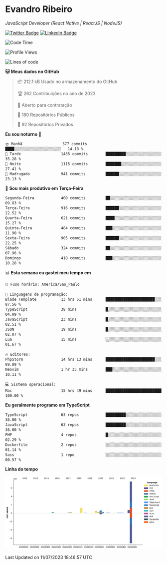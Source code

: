 # Evandro **Ribeiro**

*JavaScript Developer (React Native | ReactJS | NodeJS)*

[![Twitter Badge](https://img.shields.io/badge/-@ribeiroevandro-201B2D?style=flat-square&labelColor=201B2D&logo=twitter&logoColor=white&link=https://twitter.com/ribeiroevandro)](https://twitter.com/ribeiroevandro) 
[![Linkedin Badge](https://img.shields.io/badge/-Evandro%20Ribeiro-201B2D?style=flat-square&logo=Linkedin&logoColor=white&link=https://www.linkedin.com/in/ribeiroevandro)](https://www.linkedin.com/in/ribeiroevandro) 


<!--START_SECTION:waka-->
![Code Time](http://img.shields.io/badge/Code%20Time-3%2C265%20hrs%2038%20mins-blue)

![Profile Views](http://img.shields.io/badge/Visualizac%C3%B5es%20do%20perfil-0-blue)

![Lines of code](https://img.shields.io/badge/Desde%20o%20Hello%20World%20eu%20escrevi-11.5%20million%20linhas%20de%20c%C3%B3digo-blue)

**🐱 Meus dados no GitHub** 

> 📦 212.1 kB Usado no armazenamento do GitHub 
 > 
> 🏆 262 Contribuições no ano de 2023
 > 
> 💼 Aberto para contratação
 > 
> 📜 180 Repositórios Públicos 
 > 
> 🔑 92 Repositórios Privados 
 > 
**Eu sou noturno 🦉** 

```text
🌞 Manhã                  577 commits         ████░░░░░░░░░░░░░░░░░░░░░   14.18 % 
🌆 Tarde                  1435 commits        █████████░░░░░░░░░░░░░░░░   35.28 % 
🌃 Noite                  1115 commits        ███████░░░░░░░░░░░░░░░░░░   27.41 % 
🌙 Madrugada              941 commits         ██████░░░░░░░░░░░░░░░░░░░   23.13 % 
```
📅 **Sou mais produtivo em Terça-Feira** 

```text
Segunda-Feira            400 commits         ██░░░░░░░░░░░░░░░░░░░░░░░   09.83 % 
Terça-Feira              916 commits         ██████░░░░░░░░░░░░░░░░░░░   22.52 % 
Quarta-Feira             621 commits         ████░░░░░░░░░░░░░░░░░░░░░   15.27 % 
Quinta-Feira             484 commits         ███░░░░░░░░░░░░░░░░░░░░░░   11.90 % 
Sexta-Feira              905 commits         ██████░░░░░░░░░░░░░░░░░░░   22.25 % 
Sábado                   324 commits         ██░░░░░░░░░░░░░░░░░░░░░░░   07.96 % 
Domingo                  418 commits         ███░░░░░░░░░░░░░░░░░░░░░░   10.28 % 
```


📊 **Esta semana eu gastei meu tempo em** 

```text
🕑︎ Fuso horário: America/Sao_Paulo

💬 Linguagens de programação: 
Blade Template           13 hrs 51 mins      ██████████████████████░░░   87.56 % 
TypeScript               38 mins             █░░░░░░░░░░░░░░░░░░░░░░░░   04.09 % 
JavaScript               23 mins             █░░░░░░░░░░░░░░░░░░░░░░░░   02.51 % 
JSON                     19 mins             █░░░░░░░░░░░░░░░░░░░░░░░░   02.07 % 
Lua                      15 mins             ░░░░░░░░░░░░░░░░░░░░░░░░░   01.67 % 

🔥 Editores: 
PhpStorm                 14 hrs 13 mins      ██████████████████████░░░   89.89 % 
Neovim                   1 hr 35 mins        ███░░░░░░░░░░░░░░░░░░░░░░   10.11 % 

💻 Sistema operacional: 
Mac                      15 hrs 49 mins      █████████████████████████   100.00 % 
```

**Eu geralmente programo em TypeScript** 

```text
TypeScript               63 repos            █████████░░░░░░░░░░░░░░░░   36.00 % 
JavaScript               63 repos            █████████░░░░░░░░░░░░░░░░   36.00 % 
PHP                      4 repos             █░░░░░░░░░░░░░░░░░░░░░░░░   02.29 % 
Dockerfile               2 repos             ░░░░░░░░░░░░░░░░░░░░░░░░░   01.14 % 
Sass                     1 repo              ░░░░░░░░░░░░░░░░░░░░░░░░░   00.57 % 
```



**Linha do tempo**

![Lines of Code chart](https://raw.githubusercontent.com/ribeiroevandro/ribeiroevandro/main/assets/bar_graph.png)


 Last Updated on 11/07/2023 18:46:57 UTC
<!--END_SECTION:waka-->

